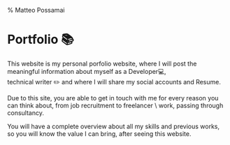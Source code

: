 % Matteo Possamai

# Portfolio :books:

This website is my personal porfolio website, where I will post the meaningful information about myself as a Developer:computer:, \
technical writer :pencil2: and where I will share my social accounts and Resume. 

Due to this site, you are able to get in touch with me for every reason you can think about, from job recruitment to freelancer  \ 
work, passing through consultancy. 

You will have a complete overview about all my skills and previous works, so you will know the value I can bring, after seeing this website.
